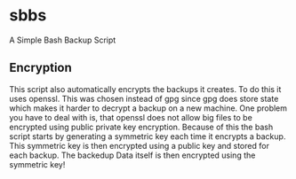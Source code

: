 # sbbs
A Simple Bash Backup Script

## Encryption
This script also automatically encrypts the backups it creates. To do this it
uses openssl. This was chosen instead of gpg since gpg does store state which
makes it harder to decrypt a backup on a new machine. One problem you have to
deal with is, that openssl does not allow big files to be encrypted using
public private key encryption. Because of this the bash script starts by
generating a symmetric key each time it encrypts a backup. This symmetric key
is then encrypted using a public key and stored for each backup. The backedup
Data itself is then encrypted using the symmetric key!


